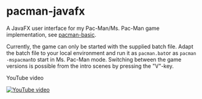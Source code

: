# pacman-javafx

A JavaFX user interface for my Pac-Man/Ms. Pac-Man game implementation, see [pacman-basic](https://github.com/armin-reichert/pacman-basic).

Currently, the game can only be started with the supplied batch file. Adapt the batch file to your local environment and run it as `pacman.bat`or as `pacman -mspacman`to start in Ms. Pac-Man mode. Switching between the game versions is possible from the intro scenes by pressing the "V"-key.

YouTube video

[![YouTube video](https://i9.ytimg.com/vi/q5biOTj9GIU/mq2.jpg?sqp=CMTI3IEG&rs=AOn4CLDNhugLyh6O0LgjaKK55FgUxOfimw)](https://youtu.be/q5biOTj9GIU)
